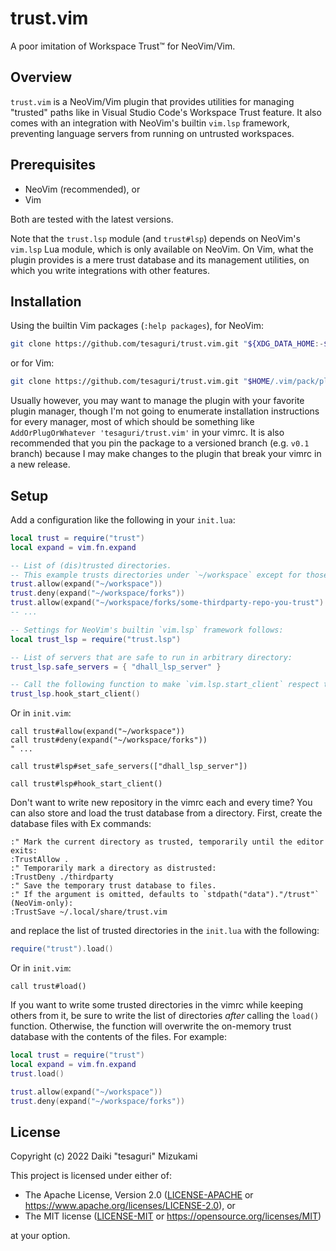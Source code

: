 # trust.vim

A poor imitation of Workspace Trust™️ for NeoVim/Vim.

## Overview

`trust.vim` is a NeoVim/Vim plugin that provides utilities for managing "trusted" paths like in
Visual Studio Code's Workspace Trust feature. It also comes with an integration with NeoVim's
builtin `vim.lsp` framework, preventing language servers from running on untrusted workspaces.

## Prerequisites

- NeoVim (recommended), or
- Vim

Both are tested with the latest versions.

Note that the `trust.lsp` module (and `trust#lsp`) depends on NeoVim's `vim.lsp` Lua module, which
is only available on NeoVim. On Vim, what the plugin provides is a mere trust database and its
management utilities, on which you write integrations with other features.

## Installation

Using the builtin Vim packages (`:help packages`), for NeoVim:

```sh
git clone https://github.com/tesaguri/trust.vim.git "${XDG_DATA_HOME:-$HOME/.local/share}/nvim/site/pack/plugins/start/trust.vim"
```

or for Vim:

```sh
git clone https://github.com/tesaguri/trust.vim.git "$HOME/.vim/pack/plugins/start/trust.vim"
```

Usually however, you may want to manage the plugin with your favorite plugin manager, though I'm not
going to enumerate installation instructions for every manager, most of which should be something
like `AddOrPlugOrWhatever 'tesaguri/trust.vim'` in your vimrc. It is also recommended that you pin
the package to a versioned branch (e.g. `v0.1` branch) because I may make changes to the plugin that
break your vimrc in a new release.

## Setup

Add a configuration like the following in your `init.lua`:

```lua
local trust = require("trust")
local expand = vim.fn.expand

-- List of (dis)trusted directories.
-- This example trusts directories under `~/workspace` except for those under `forks` directory:
trust.allow(expand("~/workspace"))
trust.deny(expand("~/workspace/forks"))
trust.allow(expand("~/workspace/forks/some-thirdparty-repo-you-trust")
-- ...

-- Settings for NeoVim's builtin `vim.lsp` framework follows:
local trust_lsp = require("trust.lsp")

-- List of servers that are safe to run in arbitrary directory:
trust_lsp.safe_servers = { "dhall_lsp_server" }

-- Call the following function to make `vim.lsp.start_client` respect the above settings:
trust_lsp.hook_start_client()
```

Or in `init.vim`:

```vim
call trust#allow(expand("~/workspace"))
call trust#deny(expand("~/workspace/forks"))
" ...

call trust#lsp#set_safe_servers(["dhall_lsp_server"])

call trust#lsp#hook_start_client()
```

Don't want to write new repository in the vimrc each and every time? You can also store and load
the trust database from a directory. First, create the database files with Ex commands:

```vim
:" Mark the current directory as trusted, temporarily until the editor exits:
:TrustAllow .
:" Temporarily mark a directory as distrusted:
:TrustDeny ./thirdparty
:" Save the temporary trust database to files.
:" If the argument is omitted, defaults to `stdpath("data")."/trust"` (NeoVim-only):
:TrustSave ~/.local/share/trust.vim
```

and replace the list of trusted directories in the `init.lua` with the following:

```lua
require("trust").load()
```

Or in `init.vim`:

```vim
call trust#load()
```

If you want to write some trusted directories in the vimrc while keeping others from it, be sure to
write the list of directories _after_ calling the `load()` function. Otherwise, the function will
overwrite the on-memory trust database with the contents of the files. For example:

```lua
local trust = require("trust")
local expand = vim.fn.expand
trust.load()

trust.allow(expand("~/workspace"))
trust.deny(expand("~/workspace/forks"))
```

## License

Copyright (c) 2022 Daiki "tesaguri" Mizukami

This project is licensed under either of:

- The Apache License, Version 2.0 ([LICENSE-APACHE](LICENSE-APACHE) or <https://www.apache.org/licenses/LICENSE-2.0>), or
- The MIT license ([LICENSE-MIT](LICENSE-MIT) or <https://opensource.org/licenses/MIT>)

at your option.

